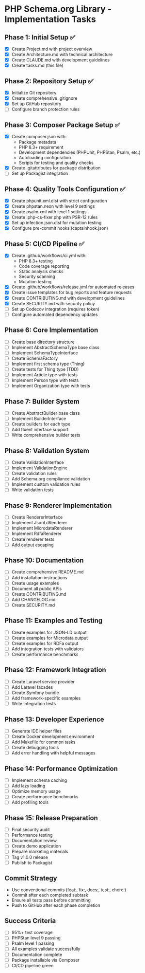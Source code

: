 # PHP Schema.org Library - Implementation Tasks

## Phase 1: Initial Setup ✅
- [x] Create Project.md with project overview
- [x] Create Architecture.md with technical architecture
- [x] Create CLAUDE.md with development guidelines
- [x] Create tasks.md (this file)

## Phase 2: Repository Setup ✅
- [x] Initialize Git repository
- [x] Create comprehensive .gitignore
- [x] Set up GitHub repository
- [ ] Configure branch protection rules

## Phase 3: Composer Package Setup ✅
- [x] Create composer.json with:
  - Package metadata
  - PHP 8.3+ requirement
  - Development dependencies (PHPUnit, PHPStan, Psalm, etc.)
  - Autoloading configuration
  - Scripts for testing and quality checks
- [x] Create .gitattributes for package distribution
- [ ] Set up Packagist integration

## Phase 4: Quality Tools Configuration ✅
- [x] Create phpunit.xml.dist with strict configuration
- [x] Create phpstan.neon with level 9 settings
- [x] Create psalm.xml with level 1 settings
- [x] Create .php-cs-fixer.php with PSR-12 rules
- [x] Set up infection.json.dist for mutation testing
- [x] Configure pre-commit hooks (captainhook.json)

## Phase 5: CI/CD Pipeline ✅
- [x] Create .github/workflows/ci.yml with:
  - PHP 8.3+ testing
  - Code coverage reporting
  - Static analysis checks
  - Security scanning
  - Mutation testing
- [x] Create .github/workflows/release.yml for automated releases
- [x] Create issue templates for bug reports and feature requests
- [x] Create CONTRIBUTING.md with development guidelines
- [x] Create SECURITY.md with security policy
- [ ] Set up Codecov integration (requires token)
- [ ] Configure automated dependency updates

## Phase 6: Core Implementation
- [ ] Create base directory structure
- [ ] Implement AbstractSchemaType base class
- [ ] Implement SchemaTypeInterface
- [ ] Create SchemaFactory
- [ ] Implement first schema type (Thing)
- [ ] Create tests for Thing type (TDD)
- [ ] Implement Article type with tests
- [ ] Implement Person type with tests
- [ ] Implement Organization type with tests

## Phase 7: Builder System
- [ ] Create AbstractBuilder base class
- [ ] Implement BuilderInterface
- [ ] Create builders for each type
- [ ] Add fluent interface support
- [ ] Write comprehensive builder tests

## Phase 8: Validation System
- [ ] Create ValidationInterface
- [ ] Implement ValidationEngine
- [ ] Create validation rules
- [ ] Add Schema.org compliance validation
- [ ] Implement custom validation rules
- [ ] Write validation tests

## Phase 9: Renderer Implementation
- [ ] Create RendererInterface
- [ ] Implement JsonLdRenderer
- [ ] Implement MicrodataRenderer
- [ ] Implement RdfaRenderer
- [ ] Create renderer tests
- [ ] Add output escaping

## Phase 10: Documentation
- [ ] Create comprehensive README.md
- [ ] Add installation instructions
- [ ] Create usage examples
- [ ] Document all public APIs
- [ ] Create CONTRIBUTING.md
- [ ] Add CHANGELOG.md
- [ ] Create SECURITY.md

## Phase 11: Examples and Testing
- [ ] Create examples for JSON-LD output
- [ ] Create examples for Microdata output
- [ ] Create examples for RDFa output
- [ ] Add integration tests with validators
- [ ] Create performance benchmarks

## Phase 12: Framework Integration
- [ ] Create Laravel service provider
- [ ] Add Laravel facades
- [ ] Create Symfony bundle
- [ ] Add framework-specific examples
- [ ] Write integration tests

## Phase 13: Developer Experience
- [ ] Generate IDE helper files
- [ ] Create Docker development environment
- [ ] Add Makefile for common tasks
- [ ] Create debugging tools
- [ ] Add error handling with helpful messages

## Phase 14: Performance Optimization
- [ ] Implement schema caching
- [ ] Add lazy loading
- [ ] Optimize memory usage
- [ ] Create performance benchmarks
- [ ] Add profiling tools

## Phase 15: Release Preparation
- [ ] Final security audit
- [ ] Performance testing
- [ ] Documentation review
- [ ] Create demo application
- [ ] Prepare marketing materials
- [ ] Tag v1.0.0 release
- [ ] Publish to Packagist

## Commit Strategy
- Use conventional commits (feat:, fix:, docs:, test:, chore:)
- Commit after each completed subtask
- Ensure all tests pass before committing
- Push to GitHub after each phase completion

## Success Criteria
- [ ] 95%+ test coverage
- [ ] PHPStan level 9 passing
- [ ] Psalm level 1 passing
- [ ] All examples validate successfully
- [ ] Documentation complete
- [ ] Package installable via Composer
- [ ] CI/CD pipeline green